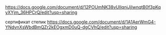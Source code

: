 https://docs.google.com/document/d/12POUmNK38vUIlqnjJjIwnqtB0f3pKqyXYjm_36HPCrQ/edit?usp=sharing 

сертификат степик https://docs.google.com/document/d/1A1AerWmG4-YNdvnXsWbdBmQZr2kEOgxmD0uQ-dgCVhQ/edit?usp=sharing
